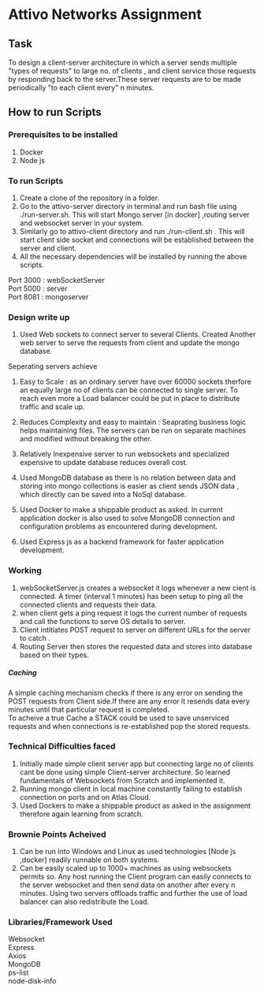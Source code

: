 # Attivo Networks Assignment


## Task
To design a client-server architecture in which a server sends multiple "types of requests" to large no. of clients , and client service those requests by responding back to the server.These server requests are to be made periodically "to each client every" n minutes.

## How to run Scripts

### Prerequisites to be installed
1. Docker 
2. Node js

### To run Scripts
1. Create a clone of the repository in a folder.
2. Go to the attivo-server directory in terminal and run bash file using ./run-server.sh. This will start Mongo server [in docker] ,routing server and websocket server in your system.
3. Similarly go to attivo-client directory and run ./run-client.sh . This will start client side socket and connections will be established between the server and client.
4. All the necessary dependencies will be installed by running the above scripts.

Port 3000 : webSocketServer <br/>
Port 5000 : server <br/>
Port 8081 : mongoserver <br/>

### Design write up
1. Used Web sockets to connect server to several Clients. Created Another web server to serve the requests from client and update the mongo database.

Seperating servers achieve

 1. Easy to Scale : as an ordinary server have over 60000 sockets therfore an equally large no of clients can be connected to single server. To reach even more a Load balancer could be put in place to distribute traffic and scale up.
 2. Reduces Complexity and easy to maintain : Seaprating business logic helps maintaining files. The servers can be run on separate machines and modified without breaking the other.
 3. Relatively Inexpensive server to run websockets and specialized expensive to update database reduces overall cost.

2. Used MongoDB database as there is no relation between data and storing into mongo collections is easier as client sends JSON data , which directly can be saved into a NoSql database.

3. Used Docker to make a shippable product as asked. In current application docker is also used to solve MongoDB connection and configuration problems as encountered during development.

4. Used Express js as a backend framework for faster application development.

### Working

1. webSocketServer.js creates a websocket it logs whenever a new cient is connected. A timer (interval 1 minutes) has been setup to ping all the connected clients and requests their data.
2. when client gets a ping request it logs the current number of requests and call the functions to serve OS details to server.
3. Client intitiates POST request to server on different URLs for the server to    catch .
4. Routing Server then stores the requested data and stores into database based on their types.

##### Caching
  A simple caching mechanism checks if there is any error on sending the POST requests from Client side.If there are any error it resends data every minutes until that particular request is completed. <br/>
  To acheive a true Cache a STACK could be used to save unserviced requests and     when connections is re-established pop the stored requests.

### Technical Difficulties faced 
1. Initially made simple client server app but connecting large no of clients cant be done using simple Client-server architecture. So learned fundamentals of Websockets from Scratch and implemented it.
3. Running mongo client in local machine constantly failing to establish connection on ports and on Atlas Cloud.
4. Used Dockers to make a shippable product as asked in the assignment therefore again learning from scratch. 


### Brownie Points Acheived
1. Can be run into Windows and Linux as used technologies [Node js ,docker] readily runnable on both systems.
2. Can be easily scaled up to 1000+ machines as using websockets permits so. Any host running the Client program can easily connects to the server websocket and then send data on another after every n minutes. Using two servers offloads traffic and further the use of load balancer can also redistribute the Load. 


### Libraries/Framework Used 
Websocket <br/>
Express <br/>
Axios <br/>
MongoDB<br/>
ps-list<br/>
node-disk-info<br/>
